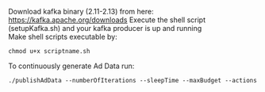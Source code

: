Download kafka binary (2.11-2.13) from here: https://kafka.apache.org/downloads
Execute the shell script (setupKafka.sh) and your kafka producer is up and running <br/>
Make shell scripts executable by: 
```
chmod u+x scriptname.sh
```
To continuously generate Ad Data run: 
```
./publishAdData --numberOfIterations --sleepTime --maxBudget --actions
```

